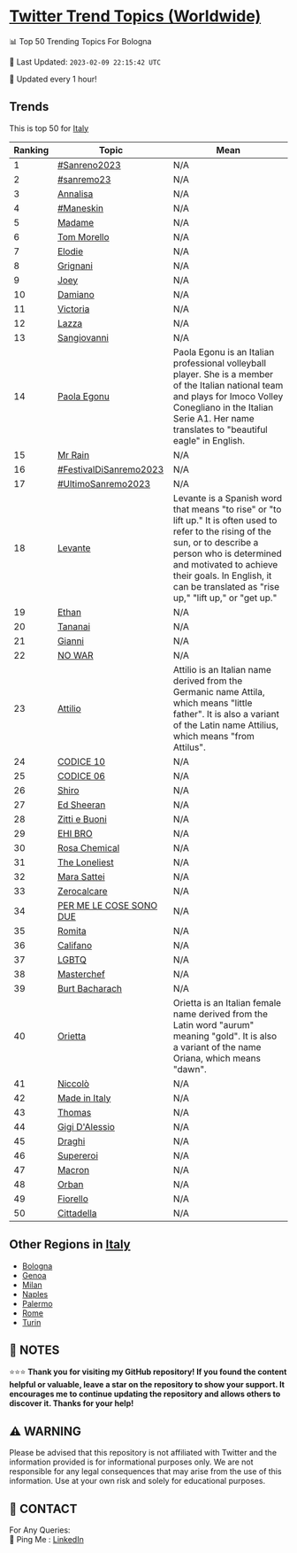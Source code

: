 [Twitter Trend Topics (Worldwide)](https://github.com/ErcinDedeoglu/Twitter-Trend-Topics)
==========


📊 Top 50 Trending Topics For Bologna

📆 Last Updated: `2023-02-09 22:15:42 UTC`

🔧 Updated every 1 hour!


## Trends

This is top 50 for [Italy](</Italy>)

| Ranking | Topic | Mean |
| ------- | ------------ | ------------ |
| 1 | [#Sanreno2023](http://twitter.com/search?q=%23Sanreno2023) | N/A |
| 2 | [#sanremo23](http://twitter.com/search?q=%23sanremo23) | N/A |
| 3 | [Annalisa](http://twitter.com/search?q=Annalisa) | N/A |
| 4 | [#Maneskin](http://twitter.com/search?q=%23Maneskin) | N/A |
| 5 | [Madame](http://twitter.com/search?q=Madame) | N/A |
| 6 | [Tom Morello](http://twitter.com/search?q=Tom+Morello) | N/A |
| 7 | [Elodie](http://twitter.com/search?q=Elodie) | N/A |
| 8 | [Grignani](http://twitter.com/search?q=Grignani) | N/A |
| 9 | [Joey](http://twitter.com/search?q=Joey) | N/A |
| 10 | [Damiano](http://twitter.com/search?q=Damiano) | N/A |
| 11 | [Victoria](http://twitter.com/search?q=Victoria) | N/A |
| 12 | [Lazza](http://twitter.com/search?q=Lazza) | N/A |
| 13 | [Sangiovanni](http://twitter.com/search?q=Sangiovanni) | N/A |
| 14 | [Paola Egonu](http://twitter.com/search?q=Paola+Egonu) | Paola Egonu is an Italian professional volleyball player. She is a member of the Italian national team and plays for Imoco Volley Conegliano in the Italian Serie A1. Her name translates to "beautiful eagle" in English. |
| 15 | [Mr Rain](http://twitter.com/search?q=Mr+Rain) | N/A |
| 16 | [#FestivalDiSanremo2023](http://twitter.com/search?q=%23FestivalDiSanremo2023) | N/A |
| 17 | [#UltimoSanremo2023](http://twitter.com/search?q=%23UltimoSanremo2023) | N/A |
| 18 | [Levante](http://twitter.com/search?q=Levante) | Levante is a Spanish word that means "to rise" or "to lift up." It is often used to refer to the rising of the sun, or to describe a person who is determined and motivated to achieve their goals. In English, it can be translated as "rise up," "lift up," or "get up." |
| 19 | [Ethan](http://twitter.com/search?q=Ethan) | N/A |
| 20 | [Tananai](http://twitter.com/search?q=Tananai) | N/A |
| 21 | [Gianni](http://twitter.com/search?q=Gianni) | N/A |
| 22 | [NO WAR](http://twitter.com/search?q=NO+WAR) | N/A |
| 23 | [Attilio](http://twitter.com/search?q=Attilio) | Attilio is an Italian name derived from the Germanic name Attila, which means "little father". It is also a variant of the Latin name Attilius, which means "from Attilus". |
| 24 | [CODICE 10](http://twitter.com/search?q=CODICE+10) | N/A |
| 25 | [CODICE 06](http://twitter.com/search?q=CODICE+06) | N/A |
| 26 | [Shiro](http://twitter.com/search?q=Shiro) | N/A |
| 27 | [Ed Sheeran](http://twitter.com/search?q=Ed+Sheeran) | N/A |
| 28 | [Zitti e Buoni](http://twitter.com/search?q=Zitti+e+Buoni) | N/A |
| 29 | [EHI BRO](http://twitter.com/search?q=EHI+BRO) | N/A |
| 30 | [Rosa Chemical](http://twitter.com/search?q=Rosa+Chemical) | N/A |
| 31 | [The Loneliest](http://twitter.com/search?q=The+Loneliest) | N/A |
| 32 | [Mara Sattei](http://twitter.com/search?q=Mara+Sattei) | N/A |
| 33 | [Zerocalcare](http://twitter.com/search?q=Zerocalcare) | N/A |
| 34 | [PER ME LE COSE SONO DUE](http://twitter.com/search?q=PER+ME+LE+COSE+SONO+DUE) | N/A |
| 35 | [Romita](http://twitter.com/search?q=Romita) | N/A |
| 36 | [Califano](http://twitter.com/search?q=Califano) | N/A |
| 37 | [LGBTQ](http://twitter.com/search?q=LGBTQ) | N/A |
| 38 | [Masterchef](http://twitter.com/search?q=Masterchef) | N/A |
| 39 | [Burt Bacharach](http://twitter.com/search?q=Burt+Bacharach) | N/A |
| 40 | [Orietta](http://twitter.com/search?q=Orietta) | Orietta is an Italian female name derived from the Latin word "aurum" meaning "gold". It is also a variant of the name Oriana, which means "dawn". |
| 41 | [Niccolò](http://twitter.com/search?q=Niccol%c3%b2) | N/A |
| 42 | [Made in Italy](http://twitter.com/search?q=Made+in+Italy) | N/A |
| 43 | [Thomas](http://twitter.com/search?q=Thomas) | N/A |
| 44 | [Gigi D'Alessio](http://twitter.com/search?q=Gigi+D%27Alessio) | N/A |
| 45 | [Draghi](http://twitter.com/search?q=Draghi) | N/A |
| 46 | [Supereroi](http://twitter.com/search?q=Supereroi) | N/A |
| 47 | [Macron](http://twitter.com/search?q=Macron) | N/A |
| 48 | [Orban](http://twitter.com/search?q=Orban) | N/A |
| 49 | [Fiorello](http://twitter.com/search?q=Fiorello) | N/A |
| 50 | [Cittadella](http://twitter.com/search?q=Cittadella) | N/A |



## Other Regions in [Italy](</Italy>)

* [Bologna](</Italy/Bologna.md>)
* [Genoa](</Italy/Genoa.md>)
* [Milan](</Italy/Milan.md>)
* [Naples](</Italy/Naples.md>)
* [Palermo](</Italy/Palermo.md>)
* [Rome](</Italy/Rome.md>)
* [Turin](</Italy/Turin.md>)



## 📝 NOTES

⭐⭐⭐ **Thank you for visiting my GitHub repository! If you found the content helpful or valuable, leave a star on the repository to show your support. It encourages me to continue updating the repository and allows others to discover it. Thanks for your help!**


## ⚠️ WARNING

Please be advised that this repository is not affiliated with Twitter and the information provided is for informational purposes only. We are not responsible for any legal consequences that may arise from the use of this information. Use at your own risk and solely for educational purposes.


## 📨 CONTACT

 For Any Queries:  
            🏓 Ping Me : [LinkedIn](https://www.linkedin.com/in/ercindedeoglu/)
